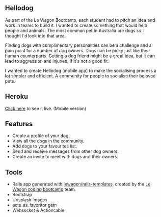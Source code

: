 ## Hellodog
As part of the Le Wagon Bootcamp, each student had to pitch an idea and work in teams to build it. I wanted to create something that would help people and animals. The most common pet in Australia are dogs so I thought I'd look into that area.

Finding dogs with complimentary personalities can be a challenge and a pain point for a number of dog owners. Dogs can be picky just like their human counterparts. Getting a dog friend might be a great idea, but it can lead to aggression and injuries, if it's not a good fit. 

I wanted to create Hellodog (mobile app) to make the socialising process a lot simpler and efficient. A community for people to socialise their beloved pets.

## Heroku
[Click here](https://hellodog-app.herokuapp.com/) to see it live. (Mobile version)

## Features
* Create a profile of your dog.
* View all the dogs in the community.
* Add dogs to your favourites list.
* Send and receive messages from other dog owners.
* Create an invite to meet with dogs and their owners.

## Tools
* Rails app generated with [lewagon/rails-templates](https://github.com/lewagon/rails-templates), created by the [Le Wagon coding bootcamp](https://www.lewagon.com) team.
* Bootstrap
* Unsplash Images
* acts_as_favoritor gem
* Websocket & Actioncable
